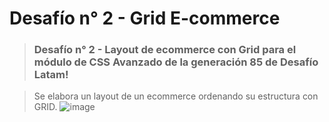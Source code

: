 # Desafío n° 2 - Grid E-commerce

> ### Desafío n° 2 - Layout de ecommerce con Grid para el módulo de CSS Avanzado de la generación 85 de Desafío Latam!

> Se elabora un layout de un ecommerce ordenando su estructura con GRID.
![image](https://github.com/user-attachments/assets/2bc207be-c445-4e88-b09b-de9e9c99c786)
